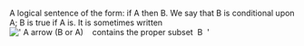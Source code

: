 A logical sentence of the form: if A then B. We say that B is
conditional upon A; B is true if A is. It is sometimes written
![' A arrow (B or A)    contains the proper subset  B  '](../dictionary/equation_images/2621.1..png)
